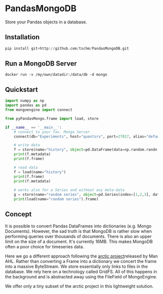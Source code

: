 # PandasMongoDB

Store your Pandas objects in a database.

## Installation
```python
pip install git+http://github.com/tschm/PandasMongoDB.git
```

## Run a MongoDB Server
```
docker run -v /my/own/datadir:/data/db -d mongo
```
## Quickstart
```python
import numpy as np
import pandas as pd
from mongoengine import connect

from pyPandasMongo.frame import load, store

if __name__ == '__main__':
    # connect to your fav. Mongo Server
    connect(db="Experiments", host="quantsrv", port=27017, alias="default")

    # write data
    f = store(name="history", object=pd.DataFrame(data=np.random.randn(2000,2000)), metadata={"A": "Thomas"})
    print(f.metadata)
    print(f.frame)

    # read data
    f = load(name="history")
    print(f.frame)
    print(f.metadata)
    
    # works also for a Series and without any meta-data
    g = store(name="random series", object=pd.Series(index=[1,2,3], data=[1,2,3]))
    print(load(name="random series").frame)
```
## Concept
It is possible to convert Pandas DataFrames into dictionaries (e.g. Mongo Documents).
However, the sad truth is that MongoDB is rather slow when performing queries over thousands of documents.
There is also an upper limit on the size of a document. It's currently 16MB. This makes
MongoDB often a poor choice for timeseries data. 

Here we go a different approach following the [arctic project](https://github.com/manahl/arctic)released by Man AHL.
Rather than converting a Frame into a dictionary we concert the frame into a massive ByteStream.
We store essentially only links to files in the database. We rely here on a technology called GridFS.
All of this happens in the background and is abstracted away using the FileField of MongoEngine.

We offer only a tiny subset of the arctic project in this lightweight solution.
